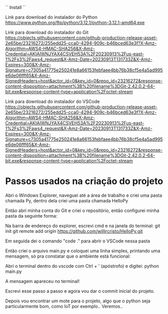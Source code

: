 ´´ Install ``

Link para download do instalador do Python
https://www.python.org/ftp/python/3.12.1/python-3.12.1-amd64.exe

Link para download do instalador do Git
https://objects.githubusercontent.com/github-production-release-asset-2e65be/23216272/255edd25-cca0-4294-909c-b46bced63e3f?X-Amz-Algorithm=AWS4-HMAC-SHA256&X-Amz-Credential=AKIAIWNJYAX4CSVEH53A%2F20230913%2Fus-east-1%2Fs3%2Faws4_request&X-Amz-Date=20230913T131733Z&X-Amz-Expires=300&X-Amz-Signature=c7305a41775e250241e8a66153febfaee4bb76b38cf5e4a5ad995e6de06fff65&X-Amz-SignedHeaders=host&actor_id=0&key_id=0&repo_id=23216272&response-content-disposition=attachment%3B%20filename%3DGit-2.42.0.2-64-bit.exe&response-content-type=application%2Foctet-stream

Link para download do instalador do VSCode
https://objects.githubusercontent.com/github-production-release-asset-2e65be/23216272/255edd25-cca0-4294-909c-b46bced63e3f?X-Amz-Algorithm=AWS4-HMAC-SHA256&X-Amz-Credential=AKIAIWNJYAX4CSVEH53A%2F20230913%2Fus-east-1%2Fs3%2Faws4_request&X-Amz-Date=20230913T131733Z&X-Amz-Expires=300&X-Amz-Signature=c7305a41775e250241e8a66153febfaee4bb76b38cf5e4a5ad995e6de06fff65&X-Amz-SignedHeaders=host&actor_id=0&key_id=0&repo_id=23216272&response-content-disposition=attachment%3B%20filename%3DGit-2.42.0.2-64-bit.exe&response-content-type=application%2Foctet-stream

<h1>Passos usados na criação do projeto</h1>

Abri o Windows Explorer, naveguei até a área de trabalho e criei uma pasta chamada Py, dentro dela criei uma pasta chamada HelloPy

Então abri minha conta do Git e criei o repositório, então configurei minha pasta da seguinte forma:

Na barra de endereço do explorer, escrevi cmd e na janela do terminal:
git init
git remote add origin https://github.com/willjrcristo/HelloPy.git

Em seguida dei o comando "code ." para abrir o VSCode nessa pasta

Então criei o arquivo main.py e coloquei uma linha simples, printando uma mensagem, só pra constatar que o ambiente está funcional:

Abri o terminal dentro do vscode com Ctrl + ' (apóstrofo) e digitei:
python main.py

A mensagem apareceu no terminal!

Escrevi esse passo a passo e agora vou dar o commit inicial do projeto.

Depois vou encontrar um mote para o projeto, algo que o python seja particularmente bom, como IoT por exemplo.. Veremos..